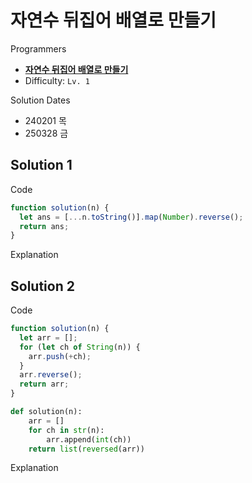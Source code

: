 # 자연수 뒤집어 배열로 만들기

Programmers

- **[자연수 뒤집어 배열로 만들기](https://school.programmers.co.kr/learn/courses/30/lessons/12932)**
- Difficulty: `Lv. 1`

Solution Dates

- 240201 목
- 250328 금

## Solution 1

Code

```javascript
function solution(n) {
  let ans = [...n.toString()].map(Number).reverse();
  return ans;
}
```

Explanation

## Solution 2

Code

```javascript
function solution(n) {
  let arr = [];
  for (let ch of String(n)) {
    arr.push(+ch);
  }
  arr.reverse();
  return arr;
}
```

```python
def solution(n):
    arr = []
    for ch in str(n):
        arr.append(int(ch))
    return list(reversed(arr))
```

Explanation
